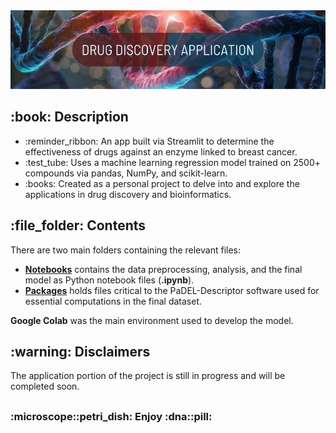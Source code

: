 <!DOCTYPE html>
<html>
<head>
  <meta charset="UTF-8">
</head>
<body>
  <img src="https://github.com/AK-147/Drug-Discovery/blob/main/DD%20Banner.png?raw=true" alt="Banner"/>
  
  <h2>:book: Description</h2>
  <ul>
    <li>:reminder_ribbon: An app built via Streamlit to determine the effectiveness of drugs against an enzyme linked to breast cancer.</li>
    <li>:test_tube: Uses a machine learning regression model trained on 2500+ compounds via pandas, NumPy, and scikit-learn.</li>
    <li>:books: Created as a personal project to delve into and explore the applications in drug discovery and bioinformatics.</li>
  </ul>

  <h2>:file_folder: Contents</h2>
  <p>There are two main folders containing the relevant files:</p>
  <ul>
    <li><strong><a href="https://github.com/AK-147/Drug-Discovery/tree/main/Notebooks">Notebooks</a></strong> contains the data preprocessing, analysis, and the final model as Python notebook files (<strong>.ipynb</strong>).</li>
    <li><strong><a href="https://github.com/AK-147/Drug-Discovery/tree/main/Packages">Packages</a></strong> holds files critical to the PaDEL-Descriptor software used for essential computations in the final dataset.</li>
  </ul>
  <p><strong>Google Colab</strong> was the main environment used to develop the model.</p>
  
  <h2>:warning: Disclaimers</h2>
  <p>
    The application portion of the project is still in progress and will be completed soon.
  </p>
  <h2></h2>
  <h3>:microscope::petri_dish: Enjoy :dna::pill:</h3>
</body>
</html>
